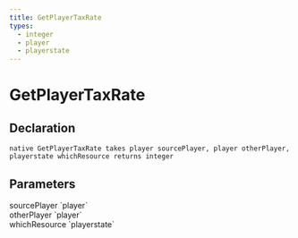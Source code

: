 ```yaml
---
title: GetPlayerTaxRate
types:
  - integer
  - player
  - playerstate
---
```


# GetPlayerTaxRate

## Declaration

```
native GetPlayerTaxRate takes player sourcePlayer, player otherPlayer, playerstate whichResource returns integer
```

## Parameters
<dl>
  <dt>sourcePlayer `player`</dt>
  <dd></dd>

  <dt>otherPlayer `player`</dt>
  <dd></dd>

  <dt>whichResource `playerstate`</dt>
  <dd></dd>
</dl>